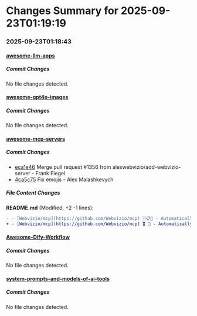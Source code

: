 # Changes Summary for 2025-09-23T01:19:19

### 2025-09-23T01:18:43

#### [awesome-llm-apps](https://github.com/Shubhamsaboo/awesome-llm-apps)

##### Commit Changes

No file changes detected.

#### [awesome-gpt4o-images](https://github.com/jamez-bondos/awesome-gpt4o-images)

##### Commit Changes

No file changes detected.

#### [awesome-mcp-servers](https://github.com/punkpeye/awesome-mcp-servers)

##### Commit Changes

- [eca1e46](https://github.com/punkpeye/awesome-mcp-servers/commit/eca1e463857c6e58150bf8857eaaf220ccbc60bc) Merge pull request #1356 from alexwebvizio/add-webvizio-server - Frank Fiegel
- [4ca5c75](https://github.com/punkpeye/awesome-mcp-servers/commit/4ca5c758f6d97b2f22287c340686df0b77ae52f9) Fix emojis - Alex Malashkevych


##### File Content Changes

**README.md** (Modified, +2 -1 lines):

```diff
- - [Webvizio/mcp](https://github.com/Webvizio/mcp) 🗄📋🚀 - Automatically converts feedback and bug reports from websites and web apps into actionable, context-enriched developer tasks. Delivered straight to your AI coding tools, the Webvizio MCP Server ensures your AI agent has all the data it needs to solve tasks with speed and accuracy.
+ - [Webvizio/mcp](https://github.com/Webvizio/mcp) 🎖️ 📇 - Automatically converts feedback and bug reports from websites and web apps into actionable, context-enriched developer tasks. Delivered straight to your AI coding tools, the Webvizio MCP Server ensures your AI agent has all the data it needs to solve tasks with speed and accuracy.
```



#### [Awesome-Dify-Workflow](https://github.com/svcvit/Awesome-Dify-Workflow)

##### Commit Changes

No file changes detected.

#### [system-prompts-and-models-of-ai-tools](https://github.com/x1xhlol/system-prompts-and-models-of-ai-tools)

##### Commit Changes

No file changes detected.
